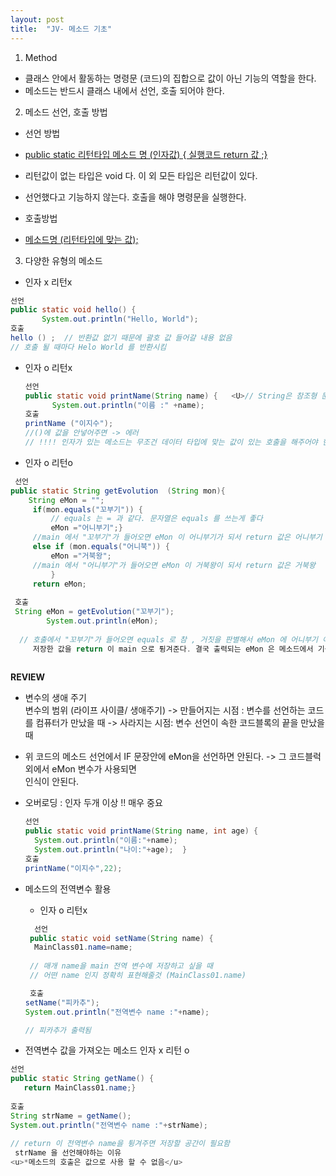 ```yaml
---
layout: post
title:  "JV- 메소드 기초"
---
```


1. Method  
  - 클래스 안에서 활동하는 명령문 (코드)의 집합으로 값이 아닌 기능의 역할을 한다.
  - 메소드는 반드시 클래스 내에서 선언, 호출 되어야 한다.
  
2. 메소드 선언, 호출 방법  
  - 선언 방법
  - <u>public static 리턴타입 메소드 명 (인자값) { 실행코드 return 값 ;}</u>  
  - 리턴값이 없는 타입은 void 다. 이 외 모든 타입은 리턴값이 있다.  
  - 선언했다고 기능하지 않는다. 호출을 해야 명령문을 실행한다.
    
  - 호출방법  
  - <u>메소드명 (리턴타입에 맞는 값);</u>  
    
3. 다양한 유형의 메소드   
 - 인자 x 리턴x   
 ```java  
 선언   
 public static void hello() {
		System.out.println("Hello, World");  
 호출  
 hello () ;  // 반환값 없기 때문에 괄호 값 들어갈 내용 없음  
 // 호출 될 때마다 Helo World 를 반환시킴
 ```    
- 인자 o 리턴x  
  ```java  
  선언
  public static void printName(String name) {   <U>// String은 참조형 문자열 변수이다!!</U>
		System.out.println("이름 :" +name);  
  호출  
  printName ("이지수");  
  //()에 값을 안넣어주면 -> 에러  
  // !!!! 인자가 있는 메소드는 무조건 데이터 타입에 맞는 값이 있는 호출을 해주어야 한다. !!!!
  ```  
    
- 인자 o 리턴o  
```java  
 선언
public static String getEvolution  (String mon){
	String eMon = "";
	 if(mon.equals("꼬부기")) {
		 // equals 는 = 과 같다. 문자열은 equals 를 쓰는게 좋다
		 eMon ="어니부기";}
	 //main 에서 "꼬부기"가 들어오면 eMon 이 어니부기가 되서 return 값은 어니부기
	 else if (mon.equals("어니북")) {
		 eMon ="거북왕";
     //main 에서 "어니부기"가 들어오면 eMon 이 거북왕이 되서 return 값은 거북왕
		 }
	 return eMon;   
   
 호출  
 String eMon = getEvolution("꼬부기");
		System.out.println(eMon);  
      
  // 호출에서 "꼬부기"가 들어오면 equals 로 참 , 거짓을 판별해서 eMon 에 어니부기 아니면 거북왕을 저장한다.   
     저장한 값을 return 이 main 으로 튕겨준다. 결국 출력되는 eMon 은 메소드에서 기능한 값이 출력된다.
   
```    
 **REVIEW**  
   - 변수의 생애 주기  
     변수의 범위 (라이프 사이클/ 생애주기)
-> 만들어지는 시점 : 변수를 선언하는 코드를 컴퓨터가 만났을 때
-> 사라지는 시점: 변수 선언이 속한 코드블록의 끝을 만났을 때  
  
-  위 코드의 메소드 선언에서 IF 문장안에 eMon을 선언하면 안된다. -> 그 코드블럭 외에서 eMon 변수가 사용되면  
 인식이 안된다. 
     
- 오버로딩 : 인자 두개 이상  !! 매우 중요
  ```java  
  선언
  public static void printName(String name, int age) {
	System.out.println("이름:"+name);	
	System.out.println("나이:"+age);	}  
  호출  
  printName("이지수",22); 
  ```  
    
- 메소드의 전역변수 활용  
  - 인자 o 리턴x  
  ```java   
    선언
   public static void setName(String name) {
	MainClass01.name=name;    
    
   // 매개 name을 main 전역 변수에 저장하고 싶을 때  
   // 어떤 name 인지 정확히 표현해줄것 (MainClass01.name) 
  
   호출  
  setName("피카추");  
  System.out.println("전역변수 name :"+name);  
  
  // 피카추가 출력됨  
  ```    
  
 - 전역변수 값을 가져오는 메소드 인자 x 리턴 o   
  ```java  
  선언
  public static String getName() {	
	 return MainClass01.name;}    
   
  호출  
  String strName = getName();
  System.out.println("전역변수 name :"+strName);  
      
  // return 이 전역변수 name을 튕겨주면 저장할 공간이 필요함   
   strName 을 선언해야하는 이유
  <u>*메소드의 호출은 값으로 사용 할 수 없음</u>  
  ``` 
 
  


  
  
  
  
  
  
  
